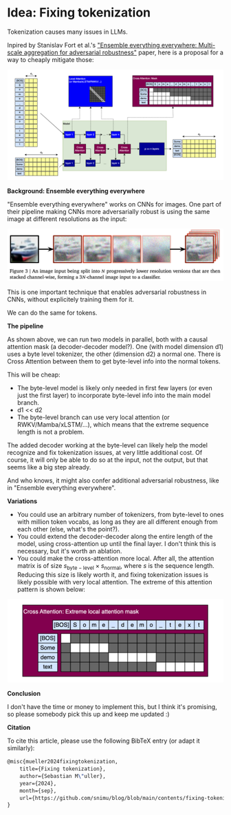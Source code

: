# Idea: Fixing tokenization

Tokenization causes many issues in LLMs.

Inpired by Stanislav Fort et al.'s ["Ensemble everything everywhere: Multi-scale aggregation for adversarial robustness"](https://arxiv.org/abs/2408.05446) paper, here is a proposal for a way to cheaply mitigate those:

![Fixing tokenization](FullPipeline.png)

**Background: Ensemble everything everywhere**

"Ensemble everything everywhere" works on CNNs for images. One part of their pipeline making CNNs more adversarially robust is using the same image at different resolutions as the input:

![Image stacking](ImageStacking.png)

This is one important technique that enables adversarial robustness in CNNs, without explicitely training them for it.

 We can do the same for tokens.

**The pipeline**

As shown above, we can run two models in parallel, both with a causal attention mask (a decoder-decoder model?). One (with model dimension d1) uses a byte level tokenizer, the other (dimension d2) a normal one. There is Cross Attention between them to get byte-level info into the normal tokens.

This will be cheap:

- The byte-level model is likely only needed in first few layers (or even just the first layer) to incorporate byte-level info into the main model branch.
- d1 << d2
- The byte-level branch can use very local attention (or RWKV/Mamba/xLSTM/...), which means that the extreme sequence length is not a problem.

The added decoder working at the byte-level can likely help the model recognize and fix tokenization issues, at very little additional cost. Of course, it will only be able to do so at the input, not the output, but that seems like a big step already.

And who knows, it might also confer additional adversarial robustness, like in "Ensemble everything everywhere".

**Variations**

- You could use an arbitrary number of tokenizers, from byte-level to ones with million token vocabs, as long as they are all different enough from each other (else, what's the point?).
- You could extend the decoder-decoder along the entire length of the model, using cross-attention up until the final layer. I don't think this is necessary, but it's worth an ablation.
- You could make the cross-attention more local. After all, the attention matrix is of size $s_{\mathrm{byte-level}} \times s_{\mathrm{normal}}$, where $s$ is the sequence length. Reducing this size is likely worth it, and fixing tokenization issues is likely possible with very local attention. The extreme of this attention pattern is shown below:

![Local attention](LocalAttention.png)

**Conclusion**

I don't have the time or money to implement this, but I think it's promising, so please somebody pick this up and keep me updated :)

**Citation**

To cite this article, please use the following BibTeX entry (or adapt it similarly):

```latex
@misc{mueller2024fixingtokenization,
    title={Fixing tokenization},
    author={Sebastian M\"uller},
    year={2024},
    month={sep},
    url={https://github.com/snimu/blog/blob/main/contents/fixing-tokenization/README.md}
}
```
